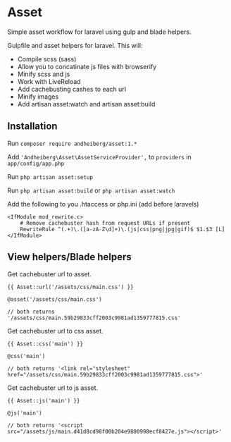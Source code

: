 Asset
===
Simple asset workflow for laravel using gulp and blade helpers.

Gulpfile and asset helpers for laravel. This will:
- Compile scss (sass)
- Allow you to concatinate js files with browserify
- Minify scss and js
- Work with LiveReload
- Add cachebusting cashes to each url
- Minify images
- Add artisan asset:watch and artisan asset:build

Installation
---
Run ```composer require andheiberg/asset:1.*```

Add `'Andheiberg\Asset\AssetServiceProvider',` to `providers` in `app/config/app.php`

Run ```php artisan asset:setup```

Run ```php artisan asset:build``` or ```php artisan asset:watch```

Add the following to you .htaccess or php.ini (add before laravels)

    <IfModule mod_rewrite.c>
        # Remove cachebuster hash from request URLs if present
        RewriteRule ^(.+)\.([a-zA-Z\d]+)\.(js|css|png|jpg|gif)$ $1.$3 [L]
    </IfModule>

View helpers/Blade helpers
---

Get cachebuster url to asset.

    {{ Asset::url('/assets/css/main.css') }}

    @asset('/assets/css/main.css')

    // both returns '/assets/css/main.59b29833cff2003c9981ad1359777815.css'

Get cachebuster url to css asset.

    {{ Asset::css('main') }}

    @css('main')

    // both returns '<link rel="stylesheet" href="/assets/css/main.59b29833cff2003c9981ad1359777815.css">'

Get cachebuster url to js asset.

    {{ Asset::js('main') }}

    @js('main')

    // both returns '<script src="/assets/js/main.d41d8cd98f00b204e9800998ecf8427e.js"></script>'